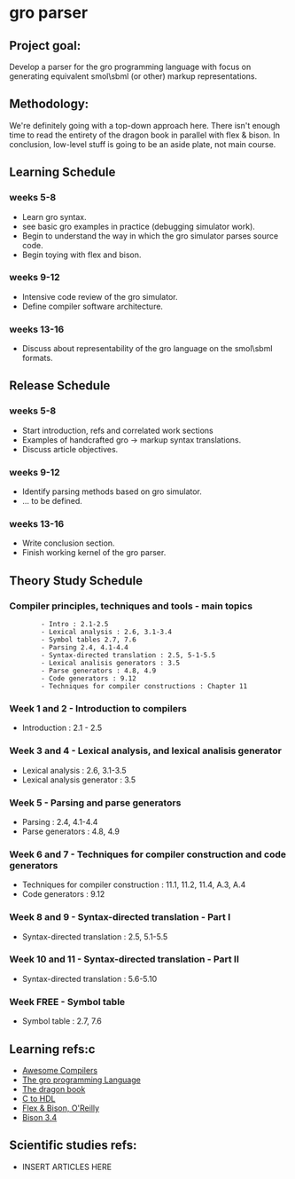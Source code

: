 # gro parser

## Project goal: 

Develop a parser for the gro programming language with focus on generating
equivalent smol\sbml (or other) markup representations.

## Methodology:

We're definitely going with a top-down approach here. There isn't enough time to read the entirety of the dragon book in parallel with flex & bison. In conclusion, low-level stuff is going to be an aside plate, not main course. 

## Learning Schedule

### weeks 5-8
- Learn gro syntax.
- see basic gro examples in practice (debugging simulator work).
- Begin to understand the way in which the gro simulator parses source code.
- Begin toying with flex and bison.

### weeks 9-12
- Intensive code review of the gro simulator.
- Define compiler software architecture.

### weeks 13-16
- Discuss about representability of the gro language on the smol\sbml formats.

## Release Schedule

### weeks 5-8
- Start introduction, refs and correlated work sections
- Examples of handcrafted gro -> markup syntax translations.
- Discuss article objectives.

### weeks 9-12
- Identify parsing methods based on gro simulator.
- ... to be defined.

### weeks 13-16
- Write conclusion section.
- Finish working kernel of the gro parser.

## Theory Study Schedule

### Compiler principles, techniques and tools - main topics
			- Intro : 2.1-2.5
			- Lexical analysis : 2.6, 3.1-3.4
			- Symbol tables 2.7, 7.6
			- Parsing 2.4, 4.1-4.4
			- Syntax-directed translation : 2.5, 5-1-5.5
			- Lexical analisis generators : 3.5
			- Parse generators : 4.8, 4.9
			- Code generators : 9.12
			- Techniques for compiler constructions : Chapter 11

### Week 1 and 2 - Introduction to compilers
- Introduction : 2.1 - 2.5

### Week 3 and 4 - Lexical analysis, and lexical analisis generator
- Lexical analysis : 2.6, 3.1-3.5
- Lexical analysis generator : 3.5

### Week 5 - Parsing and parse generators
- Parsing : 2.4, 4.1-4.4
- Parse generators : 4.8, 4.9

### Week 6 and 7 - Techniques for compiler construction and code generators
- Techniques for compiler construction : 11.1, 11.2, 11.4, A.3, A.4
- Code generators : 9.12

### Week 8 and 9 - Syntax-directed translation - Part I
- Syntax-directed translation : 2.5, 5.1-5.5

### Week 10 and 11 - Syntax-directed translation - Part II
- Syntax-directed translation : 5.6-5.10

### Week FREE - Symbol table
- Symbol table : 2.7, 7.6
## Learning refs:c

- [Awesome Compilers](https://github.com/aalhour/awesome-compilers)
- [The gro programming Language](https://depts.washington.edu/soslab/gro/)
- [The dragon book](https://www.amazon.com/Compilers-Principles-Techniques-Alfred-Aho/dp/0201100886/ref=sr_1_2?keywords=Compilers%3A+Principles%2C+Techniques%2C+and+Tool&qid=1567550137&s=books&sr=1-2)
- [C to HDL](https://en.wikipedia.org/wiki/C_to_HDL)
- [Flex & Bison, O'Reilly](http://web.iitd.ac.in/~sumeet/flex__bison.pdf)
- [Bison 3.4](https://www.gnu.org/software/bison/manual/bison.html)

## Scientific studies refs:

- INSERT ARTICLES HERE
